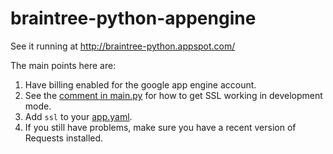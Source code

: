 braintree-python-appengine
==========================

See it running at http://braintree-python.appspot.com/

The main points here are:
1. Have billing enabled for the google app engine account.
2. See the [comment in main.py](https://github.com/agfor/braintree-python-appengine/blob/master/main.py#L28-L40) for how to get SSL working in development mode.
3. Add `ssl` to your [app.yaml](https://github.com/agfor/braintree-python-appengine/blob/master/app.yaml#L18-L19).
4. If you still have problems, make sure you have a recent version of Requests installed.
